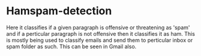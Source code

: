 # Hamspam-detection
Here it classifies if a given paragraph is offensive or threatening as 'spam' and if a perticular paragraph is not offensive then it classifies it as ham. This is mostly being used to classify emails and send them to perticular inbox or spam folder as such. This can be seen in Gmail also.
